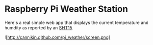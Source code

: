 # Raspberry Pi Weather Station

Here's a real simple web app that displays the current temperature
and humdity as reported by an [SHT15](https://www.sparkfun.com/products/8257).

![http://cannikin.github.com/pi_weather/screen.png]